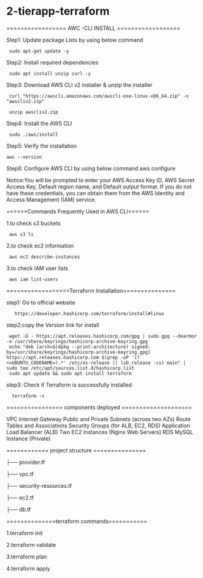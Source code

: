 # 2-tierapp-terraform

================= AWC -CLI INSTALL ==================

Step1: Update package Lists by using below command
     
	 sudo apt-get update -y 

Step2: Install required dependencies
     
	 sudo apt install unzip curl -y

Step3: Download AWS CLI v2 installer & unzip the installer  
     
	 curl "https://awscli.amazonaws.com/awscli-exe-linux-x86_64.zip" -o "awscliv2.zip"
 
     unzip awscliv2.zip

Step4: Install the AWS CLI
     
	 sudo ./aws/install

Step5: Verify the installation
    
	aws --version 

Step6: Configure AWS CLI by using below command
     aws configure 

Notice:You will be prompted to enter your AWS Access Key ID, AWS Secret Access Key, Default region name, and Default output format. If you do not have these credentials, you can obtain them from the AWS Identity and Access Management (IAM) service.

======Commands Frequently Used in AWS CLI======

1.to check s3 buckets
     
	 aws s3 ls

2.to check ec2 information
     
	 aws ec2 describe-instances  

3.to check IAM user lists
     
	 aws iam list-users

==================Terraform Installation===============

step1: Go to official website
     
       https://developer.hashicorp.com/terraform/install#linux 

step2:copy the Version link for install 
     
     wget -O - https://apt.releases.hashicorp.com/gpg | sudo gpg --dearmor -o /usr/share/keyrings/hashicorp-archive-keyring.gpg
     echo "deb [arch=$(dpkg --print-architecture) signed-by=/usr/share/keyrings/hashicorp-archive-keyring.gpg] https://apt.releases.hashicorp.com $(grep -oP '(?<=UBUNTU_CODENAME=).*' /etc/os-release || lsb_release -cs) main" | sudo tee /etc/apt/sources.list.d/hashicorp.list
     sudo apt update && sudo apt install terraform  
	 
step3: Check if Terraform is successfully installed
     
	  terraform -v 
================ components deployed ====================

VPC
Internet Gateway
Public and Private Subnets (across two AZs)
Route Tables and Associations
Security Groups (for ALB, EC2, RDS)
Application Load Balancer (ALB)
Two EC2 Instances (Nginx Web Servers)
RDS MySQL Instance (Private)

============ project structure ===============

├── provider.tf

├── vpc.tf

├── security-resources.tf

├── ec2.tf

├── db.tf

==============terraform commands===========

1.terraform init

2.terraform validate

3.terraform plan

4.terraform apply
